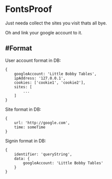 # FontsProof

Just needa collect the sites you visit thats all bye.

Oh and link your google account to it.

#Format
--------

User account format in DB:

    {
        googleAccount: 'Little Bobby Tables',
        ipAddress: '127.0.0.1',
        cookies: ['cookie1', 'cookie2'],
        sites: [
            ...
        ]
    }

Site format in DB:

    {
        url: 'http://google.com',
        time: someTime
    }

Signin format in DB:

    {
        identifier: 'queryString',
        data: {
            googleAccount: 'Little Bobby Tables'
        }
    }
